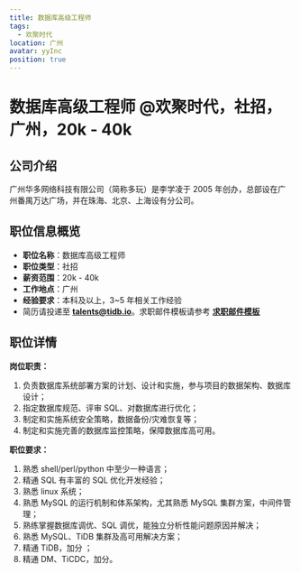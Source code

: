 ```yaml
---
title: 数据库高级工程师
tags:
  - 欢聚时代
location: 广州
avatar: yyInc
position: true
---
```


# 数据库高级工程师 @欢聚时代，社招，广州，20k - 40k

## 公司介绍

广州华多网络科技有限公司（简称多玩）是李学凌于 2005 年创办，总部设在广州番禺万达广场，并在珠海、北京、上海设有分公司。

## 职位信息概览

- **职位名称**：数据库高级工程师
- **职位类型**：社招
- **薪资范围**：20k - 40k
- **工作地点**：广州
- **经验要求**：本科及以上，3~5 年相关工作经验
- 简历请投递至 <a mailto="talents@tidb.io">**talents@tidb.io**</a>。求职邮件模板请参考 **[求职邮件模板](https://asktug.com/t/topic/62932)**

## 职位详情

**岗位职责：**

1. 负责数据库系统部署方案的计划、设计和实施，参与项目的数据架构、数据库设计；
2. 指定数据库规范、评审 SQL、对数据库进行优化；
3. 制定和实施系统安全策略，数据备份/灾难恢复等；
4. 制定和实施完善的数据库监控策略，保障数据库高可用。

**职位要求：**

1. 熟悉 shell/perl/python 中至少一种语言；
2. 精通 SQL 有丰富的 SQL 优化开发经验；
3. 熟悉 linux 系统；
4. 熟悉 MySQL 的运行机制和体系架构，尤其熟悉 MySQL 集群方案，中间件管理；
5. 熟练掌握数据库调优、SQL 调优，能独立分析性能问题原因并解决；
6. 熟悉 MySQL、TiDB 集群及高可用解决方案；
7. 精通 TiDB，加分 ；
8. 精通 DM、TiCDC，加分。
